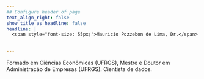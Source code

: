 ```yaml
---
## Configure header of page
text_align_right: false
show_title_as_headline: false
headline: |
  <span style="font-size: 55px;">Mauricio Pozzebon de Lima, Dr.</span>
  

---
```


<!-- this is a subheadline -->
Formado em Ciências Econômicas (UFRGS), Mestre e Doutor em Administração de Empresas (UFRGS). Cientista de dados.
